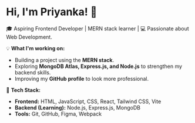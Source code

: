 # Hi, I'm Priyanka! 👋

🎓 Aspiring Frontend Developer | MERN stack learner | 💻 Passionate about Web Development.

💡 **What I'm working on:**  
- Building a project using the **MERN stack**.  
- Exploring **MongoDB Atlas, Express.js, and Node.js** to strengthen my backend skills.  
- Improving my **GitHub profile** to look more professional. 

🔧 **Tech Stack:**  
- **Frontend:** HTML, JavaScript, CSS, React, Tailwind CSS, Vite  
- **Backend (Learning):** Node.js, Express.js, MongoDB  
- **Tools:** Git, GitHub, Figma, Webpack

 





